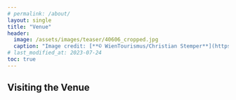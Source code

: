 ```yaml
---
# permalink: /about/
layout: single
title: "Venue"
header:
  image: /assets/images/teaser/40606_cropped.jpg
  caption: "Image credit: [**© WienTourismus/Christian Stemper**](https://foto.wien.info/Bild/Alle/44643)"
# last_modified_at: 2023-07-24
toc: true
---
```


## Visiting the Venue

<!-- You can find the instruction on the website of [Tokyo Institute of Technology](https://www.titech.ac.jp/english/0/maps)
{: style="text-align: justify;"}

## Access

The symposium takes place at Digital Multipurpose Hall, West bldg. 9, Ookayama Campus, Tokyo Institute of Technology.

### From Oimachi to Ookayama

The Oimachi Line takes you from Oimachi station (OI01) to Ookayama (OI08) in about ten minutes.  On a regular train Ookayama is the seventh stop, and on a rapid train the second.  Travel time difference between the two kinds of trains is small.

### From Gotanda to Ookayama

Take the Ikegami Line (a small train with only three cars) from Gotanda Station (IK01) to Hatanodai station (IK05/OM06), where you transfer to the Oimachi line, and get to Ookayama station (OM08/MG06).  Travel time from Gotanda to Hatanodai is five minutes, and from Hatanodai to Ookayama three minutes.  The main gate of the campus is conveniently located in front of Ookayama station.

### From the main gate to the symposium site (West Bldg. 9)

The main gate of the campus is conveniently located in front of the Ookayama station.  From the main gate of the university, take a right and walk down the winding road beside the seemingly unstable triangular building (the university library), and you will soon see West Building No. 9 on your left.  The Digital Multipurpose Hall is to the right of the entrance. -->
